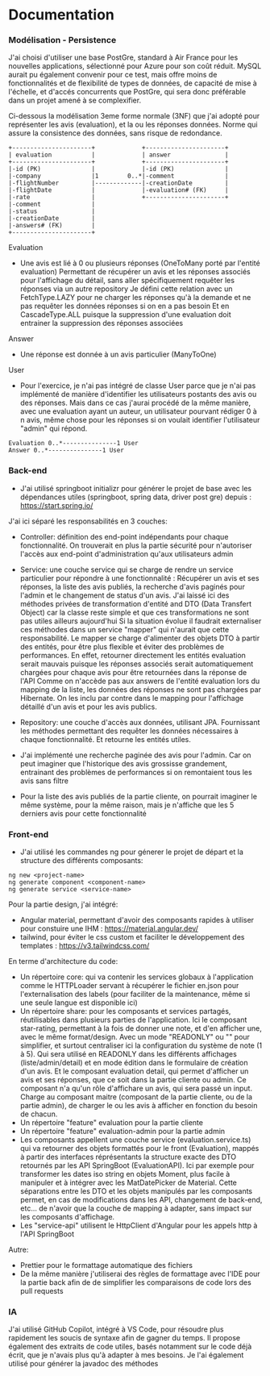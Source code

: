 # Documentation

### Modélisation - Persistence

J'ai choisi d'utiliser une base PostGre, standard à Air France pour les nouvelles applications, sélectionné pour Azure pour son coût réduit.
MySQL aurait pu également convenir pour ce test, mais offre moins de fonctionnalités et de flexibilité de types de données, de capacité de mise à l'échelle,
et d'accés concurrents que PostGre, qui sera donc préférable dans un projet amené à se complexifier.

Ci-dessous la modélisation 3eme forme normale (3NF) que j'ai adopté pour représenter les avis (evaluation), et la ou les réponses données.
Norme qui assure la consistence des données, sans risque de redondance.

```
+----------------------+             +----------------------+
| evaluation           |             | answer               |
+----------------------+             +----------------------+
|-id (PK)              |             |-id (PK)              |
|-company              |1        0..*|-comment              |
|-flightNumber         |-------------|-creationDate         |
|-flightDate           |             |-evaluation# (FK)     |
|-rate                 |             +----------------------+
|-comment              |
|-status               |
|-creationDate         |
|-answers# (FK)        |
+----------------------+
```

Evaluation

- Une avis est lié à 0 ou plusieurs réponses (OneToMany porté par l'entité evaluation)
  Permettant de récupérer un avis et les réponses associés pour l'affichage du détail, sans aller spécifiquement requêter les réponses via un autre repository
  Je défini cette relation avec un FetchType.LAZY pour ne charger les réponses qu'à la demande et ne pas requêter les données réponses si on en a pas besoin
  Et en CascadeType.ALL puisque la suppression d'une evaluation doit entrainer la suppression des réponses associées

Answer

- Une réponse est donnée à un avis particulier (ManyToOne)

User

- Pour l'exercice, je n'ai pas intégré de classe User parce que je n'ai pas implémenté de manière d'identifier les utilisateurs postants des avis ou des réponses.
  Mais dans ce cas j'aurai procédé de la même manière, avec une evaluation ayant un auteur, un utilisateur pourvant rédiger 0 à n avis, même chose pour les réponses si on voulait identifier l'utilisateur "admin" qui répond.

```
Evaluation 0..*---------------1 User
Answer 0..*---------------1 User
```

### Back-end

- J'ai utilisé springboot initializr pour générer le projet de base avec les dépendances utiles (springboot, spring data, driver post gre) depuis : https://start.spring.io/

J'ai ici séparé les responsabilités en 3 couches:

- Controller: définition des end-point indépendants pour chaque fonctionnalité.
  On trouverait en plus la partie sécurité pour n'autoriser l'accès aux end-point d'administration qu'aux utilisateurs admin
- Service: une couche service qui se charge de rendre un service particulier pour répondre à une fonctionnalité :
  Récupérer un avis et ses réponses, la liste des avis publiés, la recherche d'avis paginés pour l'admin et le changement de status d'un avis.
  J'ai laissé ici des méthodes privées de transformation d'entité and DTO (Data Transfert Object) car la classe reste simple et que ces transformations ne sont pas utiles ailleurs aujourd'hui
  Si la situation évolue il faudrait externaliser ces méthodes dans un service "mapper" qui n'aurait que cette responsabilité.
  Le mapper se charge d'alimenter des objets DTO à partir des entités, pour être plus flexible et éviter des problèmes de performances.
  En effet, retourner directement les entités evaluation serait mauvais puisque les réponses associés serait automatiquement chargées pour chaque avis pour être retournées dans la réponse de l'API
  Comme on n'accède pas aux answers de l'entité evaluation lors du mapping de la liste, les données des réponses ne sont pas chargées par Hibernate.
  On les inclu par contre dans le mapping pour l'affichage détaillé d'un avis et pour les avis publics.
- Repository: une couche d'accès aux données, utilisant JPA.
  Fournissant les méthodes permettant des requêter les données nécessaires à chaque fonctionnalité.
  Et retourne les entités utiles.

- J'ai implémenté une recherche paginée des avis pour l'admin.
  Car on peut imaginer que l'historique des avis grossisse grandement, entrainant des problèmes de performances si on remontaient tous les avis sans filtre
- Pour la liste des avis publiés de la partie cliente, on pourrait imaginer le même système, pour la même raison, mais je n'affiche que les 5 derniers avis pour cette fonctionnalité

### Front-end

- J'ai utilisé les commandes ng pour génerer le projet de départ et la structure des différents composants:

```
ng new <project-name>
ng generate component <component-name>
ng generate service <service-name>
```

Pour la partie design, j'ai intégré:

- Angular material, permettant d'avoir des composants rapides à utiliser pour constuire une IHM : https://material.angular.dev/
- tailwind, pour éviter le css custom et faciliter le développement des templates : https://v3.tailwindcss.com/

En terme d'architecture du code:

- Un répertoire core:
  qui va contenir les services globaux à l'application
  comme le HTTPLoader servant à récupérer le fichier en.json pour l'externalisation des labels (pour faciliter de la maintenance, même si une seule langue est disponible ici)
- Un répertoire share:
  pour les composants et services partagés, réutilisables dans plusieurs parties de l'application.
  Ici le composant star-rating, permettant à la fois de donner une note, et d'en afficher une, avec le même format/design.
  Avec un mode "READONLY" ou "" pour simplifier, et surtout centraliser ici la configuration du système de note (1 à 5).
  Qui sera utilisé en READONLY dans les différents affichages (liste/admin/detail) et en mode édition dans le formulaire de création d'un avis.
  Et le composant evaluation detail, qui permet d'afficher un avis et ses réponses, que ce soit dans la partie cliente ou admin.
  Ce composant n'a qu'un rôle d'affichare un avis, qui sera passé un input. Charge au composant maitre (composant de la partie cliente, ou de la partie admin), de charger le ou les avis à afficher en fonction du besoin de chacun.
- Un répertoire "feature" evaluation pour la partie cliente
- Un répertoire "feature" evaluation-admin pour la partie admin
- Les composants appellent une couche service (evaluation.service.ts) qui va retourner des objets formattés pour le front (Evaluation), mappés à partir des interfaces réprésentants la structure exacte des DTO retournés par les API SpringBoot (EvaluationAPI).
  Ici par exemple pour transformer les dates iso string en objets Moment, plus facile à manipuler et à intégrer avec les MatDatePicker de Material.
  Cette séparations entre les DTO et les objets manipulés par les composants permet, en cas de modifications dans les API, changement de back-end, etc... de n'avoir que la couche de mapping à adapter, sans impact sur les composants d'affichage.
- Les "service-api" utilisent le HttpClient d'Angular pour les appels http à l'API SpringBoot

Autre:

- Prettier pour le formattage automatique des fichiers
- De la même manière j'utiliserai des règles de formattage avec l'IDE pour la partie back
  afin de de simplifier les comparaisons de code lors des pull requests

### IA

J'ai utilisé GitHub Copilot, intégré à VS Code, pour résoudre plus rapidement les soucis de syntaxe afin de gagner du temps.
Il propose également des extraits de code utiles, basés notamment sur le code déjà écrit, que je n'avais plus qu'à adapter à mes besoins.
Je l'ai également utilisé pour générer la javadoc des méthodes
